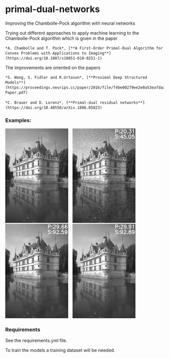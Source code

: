 # primal-dual-networks
Improving the Chambolle-Pock algorithm with neural networks

Trying out different approaches to apply machine learning to the Chambolle-Pock algorithm which is given in the paper

    *A. Chambolle and T. Pock*, [**A First-Order Primal-Dual Algorithm for Convex Problems with Applications to Imaging**](https://doi.org/10.1007/s10851-010-0251-1)

The improvements are oriented on the papers

    *S. Wang, S. Fidler and R.Urtasun*, [**Proximal Deep Structured Models**](https://proceedings.neurips.cc/paper/2016/file/f4be00279ee2e0a53eafdaa94a151e2c-Paper.pdf)

    *C. Brauer and D. Lorenz*, [**Primal-dual residual networks**](https://doi.org/10.48550/arXiv.1806.05823)

### Examples:
<img src = "ex_images/castle clean.png"
     style = "float: center; margin-right: 10px;"
     width="200"/>
<img src = "ex_images/castle noisy.png"
     style = "float: center; margin-right: 10px;"
     width="200"/>
<img src = "ex_images/castle PDResNet_.png"
     style = "float: center; margin-right: 10px;"
     width="200"/>
<img src = "ex_images/castle EAPDN.png"
     style = "float: center; margin-right: 10px;"
     width="200"/>

### Requirements
See the requirements.yml file.

To train the models a training dataset will be needed.